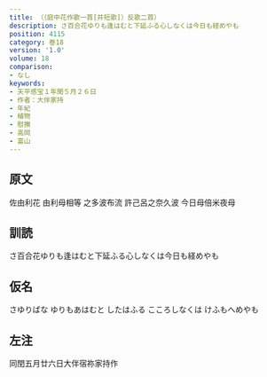 ```yaml
---
title: （（庭中花作歌一首[并短歌]）反歌二首）
description: さ百合花ゆりも逢はむと下延ふる心しなくは今日も経めやも
position: 4115
category: 巻18
version: '1.0'
volume: 18
comparison:
- なし
keywords:
- 天平感宝１年閏５月２６日
- 作者：大伴家持
- 年紀
- 植物
- 慰撫
- 高岡
- 富山
---
```


## 原文

佐由利花 由利母相等 之多波布流 許己呂之奈久波 今日母倍米夜母

## 訓読

さ百合花ゆりも逢はむと下延ふる心しなくは今日も経めやも

## 仮名

さゆりばな ゆりもあはむと したはふる こころしなくは けふもへめやも

## 左注

同閏五月廿六日大伴宿祢家持作
